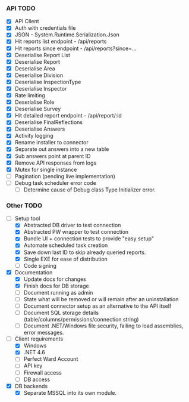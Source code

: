 ### API TODO

- [x] API Client
- [x] Auth with credentials file
- [x] JSON - System.Runtime.Serialization.Json
- [x] Hit reports list endpoint - /api/reports
- [x] Hit reports since endpoint - /api/reports?since=...
- [x] Deserialise Report List
- [x] Deserialise Report
- [x] Deserialise Area
- [x] Deserialise Division
- [x] Deserialise InspectionType
- [x] Deserialise Inspector
- [x] Rate limiting
- [x] Deserialise Role
- [x] Deserialise Survey
- [x] Hit detailed report endpoint - /api/report/:id
- [x] Deserialise FinalReflections
- [x] Deserialise Answers
- [x] Activity logging
- [x] Rename installer to connector
- [x] Separate out answers into a new table
- [x] Sub answers point at parent ID
- [x] Remove API responses from logs
- [x] Mutex for single instance
- [ ] Pagination (pending live implementation)
- [ ] Debug task scheduler error code
  - [ ] Determine cause of Debug class Type Initializer error.

### Other TODO
- [ ] Setup tool
  - [x] Abstracted DB driver to test connection
  - [x] Abstracted PW wrapper to test connection
  - [x] Bundle UI + connection tests to provide "easy setup"
  - [x] Automate scheduled task creation
  - [x] Save down last ID to skip already queried reports.
  - [x] Single EXE for ease of distribution
  - [ ] Code signing
- [x] Documentation
  - [x] Update docs for changes
  - [x] Finish docs for DB storage
  - [ ] Document running as admin
  - [ ] State what will be removed or will remain after an uninstallation
  - [ ] Document connector setup as an alternative to the API itself
  - [ ] Document SQL storage details (table/columns/permissions/connection string)
  - [ ] Document .NET/Windows file security, failing to load assemblies, error messages.
- [ ] Client requirements
  - [x] Windows
  - [x] .NET 4.6
  - [ ] Perfect Ward Account
  - [ ] API key
  - [ ] Firewall access
  - [ ] DB access
- [x] DB backends
  - [x] Separate MSSQL into its own module.
